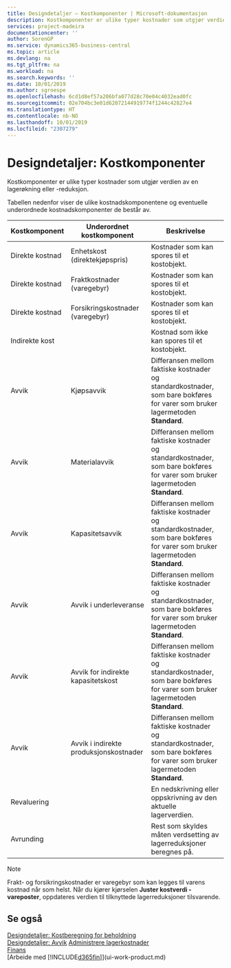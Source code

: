 ```yaml
---
title: Designdetaljer – Kostkomponenter | Microsoft-dokumentasjon
description: Kostkomponenter er ulike typer kostnader som utgjør verdien av en lagerøkning eller -reduksjon.
services: project-madeira
documentationcenter: ''
author: SorenGP
ms.service: dynamics365-business-central
ms.topic: article
ms.devlang: na
ms.tgt_pltfrm: na
ms.workload: na
ms.search.keywords: ''
ms.date: 10/01/2019
ms.author: sgroespe
ms.openlocfilehash: 6cd1d8ef57a206bfa077d28c70e04c4032ead0fc
ms.sourcegitcommit: 02e704bc3e01d62072144919774f1244c42827e4
ms.translationtype: HT
ms.contentlocale: nb-NO
ms.lasthandoff: 10/01/2019
ms.locfileid: "2307279"
---
```

# <a name="design-details-cost-components"></a>Designdetaljer: Kostkomponenter
Kostkomponenter er ulike typer kostnader som utgjør verdien av en lagerøkning eller -reduksjon.  

 Tabellen nedenfor viser de ulike kostnadskomponentene og eventuelle underordnede kostnadskomponenter de består av.  

|Kostkomponent|Underordnet kostkomponent|Beskrivelse|  
|--------------------|--------------------------------|---------------------------------------|  
|Direkte kostnad|Enhetskost (direktekjøpspris)|Kostnader som kan spores til et kostobjekt.|  
|Direkte kostnad|Fraktkostnader (varegebyr)|Kostnader som kan spores til et kostobjekt.|  
|Direkte kostnad|Forsikringskostnader (varegebyr)|Kostnader som kan spores til et kostobjekt.|  
|Indirekte kost||Kostnad som ikke kan spores til et kostobjekt.|  
|Avvik|Kjøpsavvik|Differansen mellom faktiske kostnader og standardkostnader, som bare bokføres for varer som bruker lagermetoden **Standard**.|  
|Avvik|Materialavvik|Differansen mellom faktiske kostnader og standardkostnader, som bare bokføres for varer som bruker lagermetoden **Standard**.|  
|Avvik|Kapasitetsavvik|Differansen mellom faktiske kostnader og standardkostnader, som bare bokføres for varer som bruker lagermetoden **Standard**.|  
|Avvik|Avvik i underleveranse|Differansen mellom faktiske kostnader og standardkostnader, som bare bokføres for varer som bruker lagermetoden **Standard**.|  
|Avvik|Avvik for indirekte kapasitetskost|Differansen mellom faktiske kostnader og standardkostnader, som bare bokføres for varer som bruker lagermetoden **Standard**.|  
|Avvik|Avvik i indirekte produksjonskostnader|Differansen mellom faktiske kostnader og standardkostnader, som bare bokføres for varer som bruker lagermetoden **Standard**.|  
|Revaluering||En nedskrivning eller oppskrivning av den aktuelle lagerverdien.|  
|Avrunding||Rest som skyldes måten verdsetting av lagerreduksjoner beregnes på.|  

> [!NOTE]  
>  Frakt- og forsikringskostnader er varegebyr som kan legges til varens kostnad når som helst. Når du kjører kjørselen **Juster kostverdi - vareposter**, oppdateres verdien til tilknyttede lagerreduksjoner tilsvarende.  

## <a name="see-also"></a>Se også  
 [Designdetaljer: Kostberegning for beholdning](design-details-inventory-costing.md)   
 [Designdetaljer: Avvik](design-details-variance.md) [Administrere lagerkostnader](finance-manage-inventory-costs.md)  
 [Finans](finance.md)  
 [Arbeide med [!INCLUDE[d365fin](includes/d365fin_md.md)]](ui-work-product.md)  
